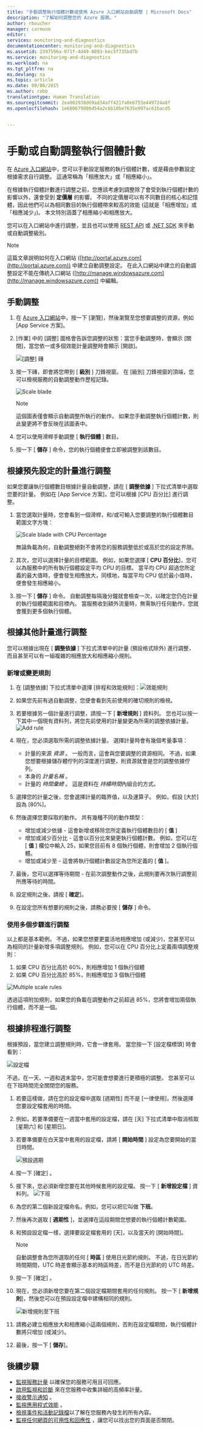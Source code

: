 ```yaml
---
title: "手動調整執行個體計數或使用 Azure 入口網站自動調整 | Microsoft Docs"
description: "了解如何調整您的 Azure 服務。"
author: rboucher
manager: carmonm
editor: 
services: monitoring-and-diagnostics
documentationcenter: monitoring-and-diagnostics
ms.assetid: 2397596a-071f-4d49-8893-bec5f735bd7b
ms.service: monitoring-and-diagnostics
ms.workload: na
ms.tgt_pltfrm: na
ms.devlang: na
ms.topic: article
ms.date: 09/08/2015
ms.author: robb
translationtype: Human Translation
ms.sourcegitcommit: 2ea002938d69ad34aff421fa0eb753e449724a8f
ms.openlocfilehash: 1e680679086d54a2c6b10be7635e997ac61bacd5


---
```

# <a name="scale-instance-count-manually-or-automatically"></a>手動或自動調整執行個體計數
在 [Azure 入口網站](https://portal.azure.com/)中，您可以手動設定服務的執行個體計數，或是藉由參數設定根據需求自行調整。 這通常稱為「相應放大」或「相應縮小」。

在根據執行個體計數進行調整之前，您應該考慮到調整除了會受到執行個體計數的影響以外，還會受到 **定價層** 的影響。 不同的定價層可以有不同數目的核心和記憶體，因此他們可以為相同數目的執行個體帶來較高的效能 (這就是「相應增加」或「相應減少」)。 本文特別涵蓋了相應縮小和相應放大。

您可以在入口網站中進行調整，並且也可以使用 [REST API](https://msdn.microsoft.com/library/azure/dn931953.aspx) 或 [.NET SDK](https://www.nuget.org/packages/Microsoft.Azure.Insights/) 來手動或自動調整級別。

> [!NOTE]
> 這篇文章說明如何在入口網站 ([http://portal.azure.com](http://portal.azure.com)) 中建立自動調整設定。 在此入口網站中建立的自動調整設定不能在傳統入口網站 ([http://manage.windowsazure.com](http://manage.windowsazure.com)) 中編輯。
> 
> 

## <a name="scaling-manually"></a>手動調整
1. 在 [Azure 入口網站](https://portal.azure.com/)中，按一下 [瀏覽]，然後瀏覽至您想要調整的資源，例如 [App Service 方案]。
2. [作業] 中的 [調整] 圖格會告訴您調整的狀態：當您手動調整時，會顯示 [關閉]，當您依一或多個效能計量調整時會顯示 [開啟]。
   
    ![[調整] 磚](./media/insights-how-to-scale/Insights_UsageLens.png)
3. 按一下磚，即會將您帶到 [ **級別** ] 刀鋒視窗。 在 [級別] 刀鋒視窗的頂端，您可以檢視服務的自動調整動作歷程記錄。
   
    ![Scale blade](./media/insights-how-to-scale/Insights_ScaleBladeDayZero.png)
   
   > [!NOTE]
   > 這個圖表僅會顯示自動調整所執行的動作。 如果您手動調整執行個體計數，則此變更將不會反映在該圖表中。
   > 
   > 
4. 您可以使用滑桿手動調整 [ **執行個體** ] 數目。
5. 按一下 [ **儲存** ] 命令，您的執行個體便會立即被調整到該數目。

## <a name="scaling-based-on-a-pre-set-metric"></a>根據預先設定的計量進行調整
如果您要讓執行個體數目根據計量自動調整，請在 [ **調整依據** ] 下拉式清單中選取您要的計量。 例如在 [App Service 方案]，您可以根據 [CPU 百分比] 進行調整。

1. 當您選取計量時，您會看到一個滑桿，和/或可輸入您要調整的執行個體數目範圍文字方塊：
   
    ![Scale blade with CPU Percentage](./media/insights-how-to-scale/Insights_ScaleBladeCPU.png)
   
    無論負載為何，自動調整絕對不會將您的服務調整低於或高於您的設定界限。
2. 其次，您可以選擇計量的目標範圍。 例如，如果您選擇 [ **CPU 百分比**]，您可以為服務中的所有執行個體設定平均 CPU 的目標。 當平均 CPU 超過您所定義的最大值時，便會發生相應放大，同樣地，每當平均 CPU 低於最小值時，便會發生相應縮小。
3. 按一下 [ **儲存** ] 命令。 自動調整每隔幾分鐘就會檢查一次，以確定您仍在計量的執行個體範圍和目標內。 當服務收到額外流量時，無需執行任何動作，您就會獲到更多個執行個體。

## <a name="scale-based-on-other-metrics"></a>根據其他計量進行調整
您可以根據出現在 [ **調整依據** ] 下拉式清單中的計量 (預設格式除外) 進行調整，而且甚至可以有一組複雜的相應放大和相應縮小規則。

### <a name="adding-or-changing-a-rule"></a>新增或變更規則
1. 在 [調整依據] 下拉式清單中選擇 [排程和效能規則]：![效能規則](./media/insights-how-to-scale/Insights_PerformanceRules.png)
2. 如果您先前有過自動調整，您便會看到先前使用的確切規則的檢視。
3. 若要根據另一個計量進行調整，請按一下 [ **新增規則** ] 資料列。 您也可以按一下其中一個現有資料列，將您先前使用的計量變更為所需的調整依據計量。
   ![Add rule](./media/insights-how-to-scale/Insights_AddRule.png)
4. 現在，您必須選取所需的調整依據計量。 選擇計量時會有幾個考量事項：
   
   * 計量的來源 *資源* 。 一般而言，這會與您要調整的資源相同。 不過，如果您想要根據儲存體佇列的深度進行調整，則資源就會是您的調整依據佇列。
   * 本身的 *計量名稱* 。
   * 計量的 *時間彙總* 。 這是資料在 *持續時間*內組合的方式。
5. 選擇您的計量之後，您會選擇計量的臨界值，以及運算子。 例如，假設 [大於] 設為 [80%]。
6. 然後選擇您要採取的動作。 共有幾種不同的動作類型：
   
   * 增加或減少依據 - 這會新增或移除您所定義執行個體數目的 [ **值** ]
   * 增加或減少百分比 - 這會以百分比來變更執行個體計數。 例如，您可以在 [ **值** ] 欄位中輸入 25，如果您目前有 8 個執行個體，則會增加 2 個執行個體。
   * 增加或減少至 - 這會將執行個體計數設定為您所定義的 [ **值** ]。
7. 最後，您可以選擇等待期間 - 在前次調整動作之後，此規則要再次執行調整前所應等待的時間。
8. 設定規則之後，請按 [ **確定**]。
9. 在設定您所有想要的規則之後，請務必要按 [ **儲存** ] 命令。

### <a name="scaling-with-multiple-steps"></a>使用多個步驟進行調整
以上都是基本範例。 不過，如果您想要更靈活地相應增加 (或減少)，您甚至可以為相同的計量新增多項調整規則。 例如，您可以在 CPU 百分比上定義兩項調整規則：

1. 如果 CPU 百分比高於 60%，則相應增加 1 個執行個體
2. 如果 CPU 百分比高於 85%，則相應增加 3 個執行個體

![Multiple scale rules](./media/insights-how-to-scale/Insights_MultipleScaleRules.png)

透過這項附加規則，如果您的負載在調整動作之前超過 85%，您將會增加兩個執行個體，而不是一個。

## <a name="scale-based-on-a-schedule"></a>根據排程進行調整
根據預設，當您建立調整規則時，它會一律套用。 當您按一下 [設定檔標頭] 時會看到：

![設定檔](./media/insights-how-to-scale/Insights_Profile.png)

不過，在一天、一週和週末當中，您可能會想要進行更積極的調整。 您甚至可以在下班時間完全關閉您的服務。

1. 若要這樣做，請在您的設定檔中選取 [週期性] 而不是 [一律使用]，然後選擇您要設定檔套用的時間。
2. 例如，若要準備要在一週當中套用的設定檔，請在 [天] 下拉式清單中取消核取 [星期六] 和 [星期日]。
3. 若要準備要在白天當中套用的設定檔，請將 [ **開始時間** ] 設定為您要開始的當日時間。
   
    ![預設週期](./media/insights-how-to-scale/Insights_ProfileRecurrence.png)
4. 按一下 [確定] 。
5. 接下來，您必須新增您要在其他時候套用的設定檔。 按一下 [ **新增設定檔** ] 資料列。
    ![下班](./media/insights-how-to-scale/Insights_ProfileOffWork.png)
6. 為您的第二個新設定檔命名，例如，您可以把它叫做 **下班**。
7. 然後再次選取 [ **週期性** ]，並選擇在這段期間您想要的執行個體計數範圍。
8. 和預設設定檔一樣，選擇要設定檔套用的 [天]，以及當天的 [開始時間]。
   
   > [!NOTE]
   > 自動調整會為您所選取的任何 [ **時區** ] 使用日光節約規則。 不過，在日光節約時間期間，UTC 時差會顯示基本的時區時差，而不是日光節約的 UTC 時差。
   > 
   > 
9. 按一下 [確定] 。
10. 現在，您必須新增您要在第二個設定檔期間套用的任何規則。 按一下 [ **新增規則**]，然後您可以在預設設定檔中建構相同的規則。
    
    ![新增規則至下班](./media/insights-how-to-scale/Insights_RuleOffWork.png)
11. 請務必建立相應放大和相應縮小這兩個規則，否則在設定檔期間，執行個體計數將只增加 (或減少)。
12. 最後，按一下 [ **儲存**]。

## <a name="next-steps"></a>後續步驟
* [監視服務計量](insights-how-to-customize-monitoring.md) 以確保您的服務可用且可回應。
* [啟用監視和診斷](insights-how-to-use-diagnostics.md) 來在您服務中收集詳細的高頻率計量。
* [接收警示通知](insights-receive-alert-notifications.md) 。
* [監視應用程式效能](../application-insights/app-insights-azure-web-apps.md) 。
* [檢視事件和活動記錄檔](insights-debugging-with-events.md)以了解在您服務內發生的所有內容。
* [監視任何網頁的可用性和回應性](../application-insights/app-insights-monitor-web-app-availability.md) ，讓您可以找出您的頁面是否關閉。




<!--HONumber=Nov16_HO3-->


